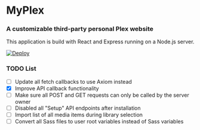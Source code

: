 # MyPlex
### A customizable third-party personal Plex website
This application is build with React and Express running on a Node.js server.

[![Deploy](https://www.herokucdn.com/deploy/button.svg)](https://heroku.com/deploy)


### TODO List
- [ ] Update all fetch callbacks to use Axiom instead
- [x] Improve API callback functionality
- [ ] Make sure all POST and GET requests can only be called by the server owner
- [ ] Disabled all "Setup" API endpoints after installation
- [ ] Import list of all media items during library selection
- [ ] Convert all Sass files to user root variables instead of Sass variables